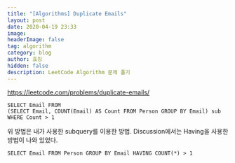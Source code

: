 ```yaml
---
title: "[Algorithms] Duplicate Emails"
layout: post
date: 2020-04-19 23:33
image: 
headerImage: false
tag: algorithm
category: blog
author: 효징
hidden: false
description: LeetCode Algorithm 문제 풀기
---
```






https://leetcode.com/problems/duplicate-emails/

~~~mysql
SELECT Email FROM 
(SELECT Email, COUNT(Email) AS Count FROM Person GROUP BY Email) sub 
WHERE Count > 1 
~~~

위 방법은 내가 사용한 subquery를 이용한 방법. Discussion에서는 Having을 사용한 방법이 나와 있었다.

~~~mysql
SELECT Email FROM Person GROUP BY Email HAVING COUNT(*) > 1
~~~

